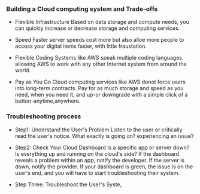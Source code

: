 ### Building a Cloud computing system and Trade-offs
+   Flexible Infrastructure
    Based on data storage and compute needs, you can quickly increase or decrease storage and computing services.

+   Speed
    Faster server speeds cost more but also alloe more people to access your digital items faster, with little fraustation.

+   Flexible Coding
    Systems like AWS speak multiple coding languages. allowing AWS to work with any other Internet system from around the world.

+   Pay as You Go
    Cloud computing services like AWS donot force users into long-term contracts. Pay for as much storage and speed as you need, when you need it, and up-or downgrade with a simple click of a button-anytime,anywhere.

### Troubleshooting process
+   Step1: Understand the User's Problem
    Listen to the user or critically read the user's notice. What exactly is going on? experiencing an issue?

+   Step2:  Check Your Cloud Dashboard
    Is a specific app or server down? Is everything up and running on the cloud's side?
    If the dashboard reveals a problem within an app, notify the developer. If the server is down, notify the provider.
    If your dashboard is green, the issue is on the user's end, and you will have to start troubleshooting their system.       

+   Step Three: Troubleshoot the User's Syste,    